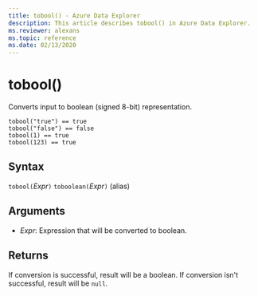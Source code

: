 ```yaml
---
title: tobool() - Azure Data Explorer
description: This article describes tobool() in Azure Data Explorer.
ms.reviewer: alexans
ms.topic: reference
ms.date: 02/13/2020
---
```

# tobool()

Converts input to boolean (signed 8-bit) representation.

```kusto
tobool("true") == true
tobool("false") == false
tobool(1) == true
tobool(123) == true
```

## Syntax

`tobool(`*Expr*`)`
`toboolean(`*Expr*`)` (alias)

## Arguments

* *Expr*: Expression that will be converted to boolean. 

## Returns

If conversion is successful, result will be a boolean.
If conversion isn't successful, result will be `null`.
